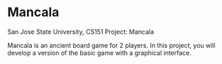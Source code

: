 # Mancala
San Jose State University, CS151 Project: Mancala

Mancala is an ancient board game for 2 players. In this project, you will develop a version of the basic game with a graphical interface.
